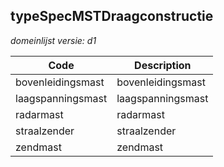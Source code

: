 ## typeSpecMSTDraagconstructie

*domeinlijst versie: d1* 

 |Code |Description	|
|	---	|	---	|
| bovenleidingsmast | bovenleidingsmast |
| laagspanningsmast | laagspanningsmast |
| radarmast | radarmast |
| straalzender | straalzender |
| zendmast | zendmast |
